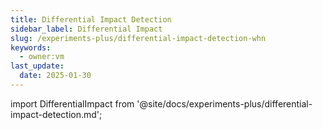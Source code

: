```yaml
---
title: Differential Impact Detection
sidebar_label: Differential Impact
slug: /experiments-plus/differential-impact-detection-whn
keywords:
  - owner:vm
last_update:
  date: 2025-01-30
---
```


import DifferentialImpact from '@site/docs/experiments-plus/differential-impact-detection.md';

<DifferentialImpact />